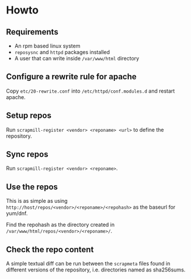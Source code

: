 # Howto

## Requirements
- An rpm based linux system
- `reposysnc` and `httpd` packages installed
- A user that can write inside `/var/www/html` directory

## Configure a rewrite rule for apache
Copy `etc/20-rewrite.conf` into `/etc/httpd/conf.modules.d` and restart apache.

## Setup repos
Run `scrapmill-register <vendor> <reponame> <url>` to define the repository.

## Sync repos
Run `scrapmill-register <vendor> <reponame>`.

## Use the repos
This is as simple as using `http://host/repos/<vendor>/<reponame>/<repohash>` as
the baseurl for yum/dnf.

Find the repohash as the directory created in `/var/www/html/repos/<vendor>/<reponame>/`.

## Check the repo content
A simple textual diff can be run between the `scrapmeta` files found in
different versions of the repository, i.e. directories named as sha256sums.

